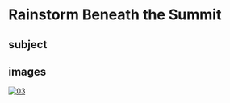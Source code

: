 # Rainstorm Beneath the Summit

## subject

## images

[![03](https://upload.wikimedia.org/wikipedia/commons/thumb/7/75/Lightnings_below_the_summit.jpg/290px-Lightnings_below_the_summit.jpg)](https://en.wikipedia.org/wiki/File:Lightnings_below_the_summit.jpg)
